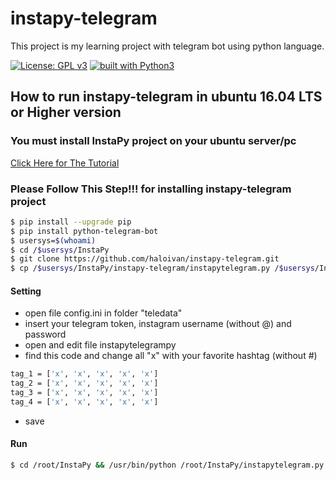 # instapy-telegram
This project is my learning project with telegram bot using python language.

[![License: GPL v3](https://img.shields.io/badge/License-GPL%20v3-blue.svg)](https://www.gnu.org/licenses/gpl-3.0)
[![built with Python3](https://img.shields.io/badge/built%20with-Python3-red.svg)](https://www.python.org/)

## How to run instapy-telegram in ubuntu 16.04 LTS or Higher version

### You must install InstaPy project on your ubuntu server/pc
<a href='https://github.com/timgrossmann/InstaPy/blob/master/docs/How_To_DO_Ubuntu_on_Digital_Ocean.md'>Click Here for The Tutorial</a>

### Please Follow This Step!!! for installing instapy-telegram project
```sh
$ pip install --upgrade pip
$ pip install python-telegram-bot
$ usersys=$(whoami)
$ cd /$usersys/InstaPy
$ git clone https://github.com/haloivan/instapy-telegram.git
$ cp /$usersys/InstaPy/instapy-telegram/instapytelegram.py /$usersys/InstaPy/instapytelegram.py
```

#### Setting
- open file config.ini in folder "teledata"
- insert your telegram token, instagram username (without @) and password
- open and edit file instapytelegrampy
- find this code and change all "x" with your favorite hashtag (without #)
```sh
tag_1 = ['x', 'x', 'x', 'x', 'x']
tag_2 = ['x', 'x', 'x', 'x', 'x']
tag_3 = ['x', 'x', 'x', 'x', 'x']
tag_4 = ['x', 'x', 'x', 'x', 'x']
```
- save

#### Run
```sh
$ cd /root/InstaPy && /usr/bin/python /root/InstaPy/instapytelegram.py
```
